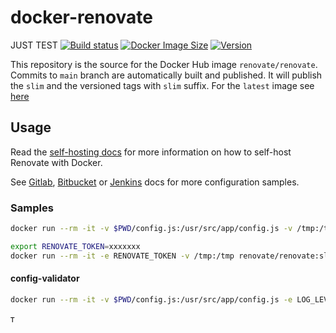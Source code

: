 # docker-renovate
JUST TEST [![Build status](https://github.com/renovatebot/docker-renovate/actions/workflows/build.yml/badge.svg)](https://github.com/renovatebot/docker-renovate/actions?query=workflow%3Abuild)
[![Docker Image Size](https://img.shields.io/docker/image-size/renovate/renovate/slim)](https://hub.docker.com/r/renovate/renovate)
[![Version](https://img.shields.io/docker/v/renovate/renovate/slim)](https://hub.docker.com/r/renovate/renovate)

This repository is the source for the Docker Hub image `renovate/renovate`.
Commits to `main` branch are automatically built and published.
It will publish the `slim` and the versioned tags with `slim` suffix.
For the `latest` image see [here](https://github.com/renovatebot/docker-renovate-full)

## Usage

Read the [self-hosting docs](https://docs.renovatebot.com/getting-started/running/#self-hosting-renovate) for more information on how to self-host Renovate with Docker.

See [Gitlab](./docs/gitlab.md), [Bitbucket](./docs/bitbucket.md) or [Jenkins](./docs/jenkins.md) docs for more configuration samples.

### Samples

```sh
docker run --rm -it -v $PWD/config.js:/usr/src/app/config.js -v /tmp:/tmp -e LOG_LEVEL=debug renovate/renovate:slim --include-forks=true renovate-tests/gomod1
```

```sh
export RENOVATE_TOKEN=xxxxxxx
docker run --rm -it -e RENOVATE_TOKEN -v /tmp:/tmp renovate/renovate:slim renovate-tests/gomod1
```

#### config-validator

```sh
docker run --rm -it -v $PWD/config.js:/usr/src/app/config.js -e LOG_LEVEL=debug renovate/renovate:slim renovate-config-validator
```

т
